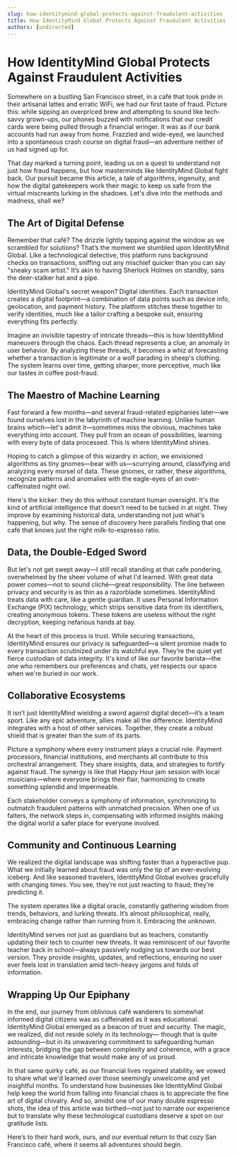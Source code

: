 ```yaml
---
slug: how-identitymind-global-protects-against-fraudulent-activities
title: How IdentityMind Global Protects Against Fraudulent Activities
authors: [undirected]
---
```



# How IdentityMind Global Protects Against Fraudulent Activities

Somewhere on a bustling San Francisco street, in a café that took pride in their artisanal lattes and erratic WiFi, we had our first taste of fraud. Picture this: while sipping an overpriced brew and attempting to sound like tech-savvy grown-ups, our phones buzzed with notifications that our credit cards were being pulled through a financial wringer. It was as if our bank accounts had run away from home. Frazzled and wide-eyed, we launched into a spontaneous crash course on digital fraud—an adventure neither of us had signed up for.

That day marked a turning point, leading us on a quest to understand not just how fraud happens, but how masterminds like IdentityMind Global fight back. Our pursuit became this article, a tale of algorithms, ingenuity, and how the digital gatekeepers work their magic to keep us safe from the virtual miscreants lurking in the shadows. Let's dive into the methods and madness, shall we?

## The Art of Digital Defense

Remember that café? The drizzle lightly tapping against the window as we scrambled for solutions? That’s the moment we stumbled upon IdentityMind Global. Like a technological detective, this platform runs background checks on transactions, sniffing out any mischief quicker than you can say "sneaky scam artist." It’s akin to having Sherlock Holmes on standby, sans the deer-stalker hat and a pipe.

IdentityMind Global's secret weapon? Digital identities. Each transaction creates a digital footprint—a combination of data points such as device info, geolocation, and payment history. The platform stitches these together to verify identities, much like a tailor crafting a bespoke suit, ensuring everything fits perfectly.

Imagine an invisible tapestry of intricate threads—this is how IdentityMind maneuvers through the chaos. Each thread represents a clue, an anomaly in user behavior. By analyzing these threads, it becomes a whiz at forecasting whether a transaction is legitimate or a wolf parading in sheep's clothing. The system learns over time, getting sharper, more perceptive, much like our tastes in coffee post-fraud.

## The Maestro of Machine Learning

Fast forward a few months—and several fraud-related epiphanies later—we found ourselves lost in the labyrinth of machine learning. Unlike human brains which—let's admit it—sometimes miss the obvious, machines take everything into account. They pull from an ocean of possibilities, learning with every byte of data processed. This is where IdentityMind shines.

Hoping to catch a glimpse of this wizardry in action, we envisioned algorithms as tiny gnomes—bear with us—scurrying around, classifying and analyzing every morsel of data. These gnomes, or rather, these algorithms, recognize patterns and anomalies with the eagle-eyes of an over-caffeinated night owl.

Here's the kicker: they do this without constant human oversight. It's the kind of artificial intelligence that doesn't need to be tucked in at night. They improve by examining historical data, understanding not just what's happening, but why. The sense of discovery here parallels finding that one café that knows just the right milk-to-espresso ratio.

## Data, the Double-Edged Sword

But let's not get swept away—I still recall standing at that cafe pondering, overwhelmed by the sheer volume of what I'd learned. With great data power comes—not to sound cliché—great responsibility. The line between privacy and security is as thin as a razorblade sometimes. IdentityMind treats data with care, like a gentle guardian. It uses Personal Information Exchange (PIX) technology, which strips sensitive data from its identifiers, creating anonymous tokens. These tokens are useless without the right decryption, keeping nefarious hands at bay.

At the heart of this process is trust. While securing transactions, IdentityMind ensures our privacy is safeguarded—a silent promise made to every transaction scrutinized under its watchful eye. They’re the quiet yet fierce custodian of data integrity. It's kind of like our favorite barista—the one who remembers our preferences and chats, yet respects our space when we're buried in our work.

## Collaborative Ecosystems

It isn’t just IdentityMind wielding a sword against digital deceit—it’s a team sport. Like any epic adventure, allies make all the difference. IdentityMind integrates with a host of other services. Together, they create a robust shield that is greater than the sum of its parts.

Picture a symphony where every instrument plays a crucial role. Payment processors, financial institutions, and merchants all contribute to this orchestral arrangement. They share insights, data, and strategies to fortify against fraud. The synergy is like that Happy Hour jam session with local musicians—where everyone brings their flair, harmonizing to create something splendid and impermeable.

Each stakeholder conveys a symphony of information, synchronizing to outmatch fraudulent patterns with unmatched precision. When one of us falters, the network steps in, compensating with informed insights making the digital world a safer place for everyone involved.

## Community and Continuous Learning

We realized the digital landscape was shifting faster than a hyperactive pup. What we initially learned about fraud was only the tip of an ever-evolving iceberg. And like seasoned travelers, IdentityMind Global evolves gracefully with changing times. You see, they’re not just reacting to fraud; they’re predicting it.

The system operates like a digital oracle, constantly gathering wisdom from trends, behaviors, and lurking threats. It’s almost philosophical, really, embracing change rather than running from it. Embracing the unknown.

IdentityMind serves not just as guardians but as teachers, constantly updating their tech to counter new threats. It was reminiscent of our favorite teacher back in school—always passively nudging us towards our best version. They provide insights, updates, and reflections, ensuring no user ever feels lost in translation amid tech-heavy jargons and folds of information.

## Wrapping Up Our Epiphany

In the end, our journey from oblivious café wanderers to somewhat informed digital citizens was as caffeinated as it was educational. IdentityMind Global emerged as a beacon of trust and security. The magic, we realized, did not reside solely in its technology— though that is quite astounding—but in its unwavering commitment to safeguarding human interests, bridging the gap between complexity and coherence, with a grace and intricate knowledge that would make any of us proud.

In that same quirky café, as our financial lives regained stability, we vowed to share what we'd learned over those seemingly unwelcome and yet insightful months. To understand how businesses like IdentityMind Global help keep the world from falling into financial chaos is to appreciate the fine art of digital chivalry. And so, amidst one of our many double espresso shots, the idea of this article was birthed—not just to narrate our experience but to translate why these technological custodians deserve a spot on our gratitude lists. 

Here’s to their hard work, ours, and our eventual return to that cozy San Francisco café, where it seems all adventures should begin.